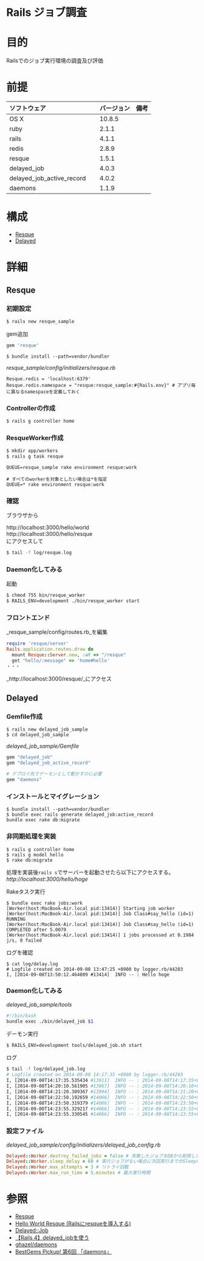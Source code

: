 Rails ジョブ調査
===
# 目的
Railsでのジョブ実行環境の調査及び評価

# 前提
| ソフトウェア     | バージョン    | 備考         |
|:---------------|:-------------|:------------|
| OS X           |10.8.5        |             |
| ruby      　　　|2.1.1        |             |
| rails     　　　|4.1.1        |             |
| redis     　　　|2.8.9        |             |
| resque    　　　|1.5.1        |             |
| delayed_job 　 |4.0.3        |             |
| delayed_job_active_record 　 |4.0.2        |             |
| daemons 　 |1.1.9        |             |


# 構成
+ [Resque](#1)
+ [Delayed](#2)

# 詳細
## <a name="1">Resque</a>
### 初期設定
```bash
$ rails new resque_sample
```
gem追加
```ruby
gem 'resque'
```
```
$ bundle install --path=vendor/bundler
```
_resque_sample/config/initializers/resque.rb_
```
Resque.redis = 'localhost:6379'
Resque.redis.namespace = "resque:resque_sample:#{Rails.env}" # アプリ毎に異なるnamespaceを定義しておく
```
### Controllerの作成
```bash
$ rails g controller home
```
### ResqueWorker作成
```bash
$ mkdir app/workers
$ rails g task resque
```
```
QUEUE=resque_sample rake environment resque:work

# すべてのworkerを対象としたい場合は*を指定
QUEUE=* rake environment resque:work
```
### 確認
ブラウザから

http://localhost:3000/hello/world  
http://localhost:3000/hello/resque  
にアクセスして
```bash
$ tail -f log/resque.log
```
### Daemon化してみる
起動
```bash
$ chmod 755 bin/resque_worker
$ RAILS_ENV=development ./bin/resque_worker start
```
### フロントエンド
_resque_sample/config/routes.rb_を編集
```ruby
require 'resque/server'
Rails.application.routes.draw do
  mount Resque::Server.new, :at => "/resque"
  get "hello/:message" => 'home#hello'
・・・
```
_http://localhost:3000/resque/_にアクセス
## <a name="2">Delayed</a>
### Gemfile作成
```
$ rails new delayed_job_sample
$ cd delayed_job_sample
```
_delayed_job_sample/Gemfile_
```ruby
gem "delayed_job"
gem "delayed_job_active_record"

# デプロイ先でデーモンとして動かすのに必要
gem "daemons"
```
### インストールとマイグレーション
```
$ bundle install --path=vendor/bundler
$ bundle exec rails generate delayed_job:active_record
bundle exec rake db:migrate
```
### 非同期処理を実装
```
$ rails g controller home
$ rails g model hello
$ rake db:migrate
```
処理を実装後`rails s`でサーバーを起動させたら以下にアクセスする。
_http://localhost:3000/hello/hoge_

Rakeタスク実行
```
$ bundle exec rake jobs:work
[Worker(host:MacBook-Air.local pid:13414)] Starting job worker
[Worker(host:MacBook-Air.local pid:13414)] Job Class#say_hello (id=1) RUNNING
[Worker(host:MacBook-Air.local pid:13414)] Job Class#say_hello (id=1) COMPLETED after 5.0079
[Worker(host:MacBook-Air.local pid:13414)] 1 jobs processed at 0.1984 j/s, 0 failed
```
ログを確認
```
$ cat log/delay.log
# Logfile created on 2014-09-08 13:47:25 +0900 by logger.rb/44203
I, [2014-09-08T13:50:12.464809 #13414]  INFO -- : Hello hoge
```
### Daemon化してみる
_delayed_job_sample/tools_
```bash
#!/bin/bash
bundle exec ./bin/delayed_job $1
```
デーモン実行
```bash
$ RAILS_ENV=development tools/delayed_job.sh start
```
ログ
```bash
$ tail -f log/delayed_job.log
# Logfile created on 2014-09-08 14:17:35 +0900 by logger.rb/44203
I, [2014-09-08T14:17:35.535434 #13911]  INFO -- : 2014-09-08T14:17:35+0900: [Worker(delayed_job host:MacBook-Air.local pid:13911)] Starting job worker
I, [2014-09-08T14:20:10.561905 #13967]  INFO -- : 2014-09-08T14:20:10+0900: [Worker(delayed_job host:MacBook-Air.local pid:13967)] Starting job worker
I, [2014-09-08T14:21:20.309367 #13994]  INFO -- : 2014-09-08T14:21:20+0900: [Worker(delayed_job host:MacBook-Air.local pid:13994)] Starting job worker
I, [2014-09-08T14:22:50.192659 #14066]  INFO -- : 2014-09-08T14:22:50+0900: [Worker(delayed_job host:MacBook-Air.local pid:14066)] Starting job worker
I, [2014-09-08T14:23:50.319379 #14066]  INFO -- : 2014-09-08T14:23:50+0900: [Worker(delayed_job host:MacBook-Air.local pid:14066)] Job Class#say_hello (id=2) RUNNING
I, [2014-09-08T14:23:55.329217 #14066]  INFO -- : 2014-09-08T14:23:55+0900: [Worker(delayed_job host:MacBook-Air.local pid:14066)] Job Class#say_hello (id=2) COMPLETED after 5.0092
I, [2014-09-08T14:23:55.330545 #14066]  INFO -- : 2014-09-08T14:23:55+0900: [Worker(delayed_job host:MacBook-Air.local pid:14066)] 1 jobs processed at 0.1983 j/s, 0 failed
```
### 設定ファイル
_delayed_job_sample/config/initializers/delayed_job_config.rb_
```ruby
Delayed::Worker.destroy_failed_jobs = false # 失敗したジョブをDBから削除しない=false
Delayed::Worker.sleep_delay = 60 # 実行ジョブがない場合に次回実行までのSleep時間（秒）
Delayed::Worker.max_attempts = 3 # リトライ回数
Delayed::Worker.max_run_time = 5.minutes # 最大実行時間
```

# 参照
+ [Resque](https://github.com/resque/resque/tree/1-x-stable)
+ [Hello World Resque (Railsにresqueを導入する)](http://qiita.com/hilotter/items/fc432c33f5a012b87dca)
+ [Delayed::Job](https://github.com/collectiveidea/delayed_job)
+ [【Rails 4】delayed_jobを使う](http://qiita.com/azusanakano/items/1d2629763f35b5466286)
+ [ghazel/daemons](https://github.com/ghazel/daemons)
+ [BestGems Pickup! 第6回 「daemons」](http://www.xmisao.com/2013/09/28/bestgems-pickup-daemons.html)
